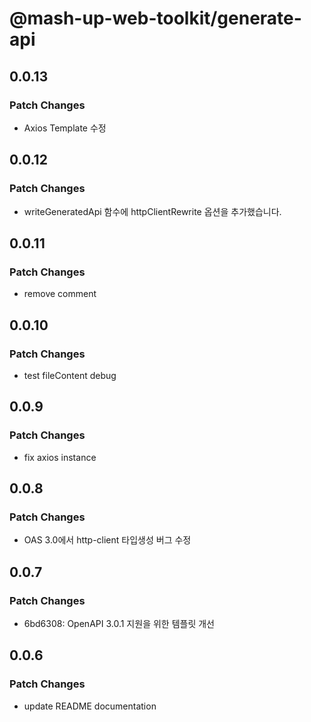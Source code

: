 # @mash-up-web-toolkit/generate-api

## 0.0.13

### Patch Changes

- Axios Template 수정

## 0.0.12

### Patch Changes

- writeGeneratedApi 함수에 httpClientRewrite 옵션을 추가했습니다.

## 0.0.11

### Patch Changes

- remove comment

## 0.0.10

### Patch Changes

- test fileContent debug

## 0.0.9

### Patch Changes

- fix axios instance

## 0.0.8

### Patch Changes

- OAS 3.0에서 http-client 타입생성 버그 수정

## 0.0.7

### Patch Changes

- 6bd6308: OpenAPI 3.0.1 지원을 위한 템플릿 개선

## 0.0.6

### Patch Changes

- update README documentation
